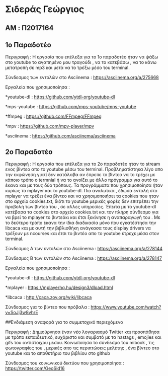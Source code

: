 # Σιδεράς Γεώργιος

## AM : Π2017164

## 1o Παραδοτέο

Περιγραφή : Η εργασία που επέλεξα για το 1ο παραδοτέο ήταν να ψάξω στο youtube το αγαπημένο μου τραγούδι , να το κατεβάσω , να το κάνω μετατροπή σε mp3 και μετά να το τρέξω μέσο του terminal.

Σύνδεσμος των εντολών στο Asciinema : https://asciinema.org/a/275668 

Εργαλεία που χρησιμοποίησα :

*youtube-dl : https://github.com/ytdl-org/youtube-dl

*mps-youtube : https://github.com/mps-youtube/mps-youtube

*ffmpeg : https://github.com/FFmpeg/FFmpeg

*mpv : https://github.com/mpv-player/mpv

*asciinema : https://github.com/asciinema/asciinema

## 2o Παραδοτέο

Περιγραφή : Η εργασία που επέλεξα για το 2ο παραδοτέο ηταν το stream ενος βίντεο απο το youtube μέσω του terminal. Προβληματίστηκα λίγο απο την εκφώνηση γιατί δεν κατάλαβα αν έπρεπε το βίντεο να το τρέχει με κάποιο τρόπο ο termnial ή να το ανοίξει με άλλο πρόγραμμα για αυτό το έκανα και με τους δύο τρόπους. Τα προγράμματα που χρησιμοποίησα ήταν κυρίως το mplayer και το youtube-dl. Πιο αναλυτικά , έδωσα εντολή στο mplayer να τρέξει ένα βίντεο και να χρησιμοποιήσει τα cookies που ηταν στο αρχείο cookies.txt, διότι το youtube μερικές φορές δεν επιτρέπει την προβολή των βίντεο του , σε αλλες υπηρεσίες. Έπειτα με το youtube-dl κατέβασα τα cookies στο αρχείο cookies.txt και τον πλήρη σύνδεσμο για να βρεί το mplayer το βιντεάκι και έτσι ξεκίνησε η αναπαραγωγή του . Με το δεύτερο τρόπο έκανα την ίδια διαδικασία μόνο που εγκατέστησα την libcaca και με αυτή την βιβλιοθήκη ανάγκασα τους display drivers να τρέξουν με ncourses και έτσι το βιντέο απο το youtube έτρεχε μέσα στον terminal. 

Σύνδεσμος Α των εντολών στο Asciinema : https://asciinema.org/a/278144

Σύνδεσμος Β των εντολών στο Asciinema : https://asciinema.org/a/278147

Εργαλεία που χρησιμοποίησα :

*youtube-dl : https://github.com/ytdl-org/youtube-dl

*mplayer : https://mplayerhq.hu/design3/dload.html

*libcaca : http://caca.zoy.org/wiki/libcaca

Σύνδεσμος για το βίντεο που πρόβαλα : https://www.youtube.com/watch?v=SoJj3w8vhrE

##Ενδιάμεση αναφορά για το συμμετοχικό περιεχόμενο

Περιγραφή : Δημιούργησα έναν νέο λογαριασμό Twitter και προσπάθησα με τρόπο εκπαιδευτικό, ευχάριστο και συμβατό με τα hastags , emojies και gifs του αντίστοιχου μεσου. Κοινωποίησα το σύνδεσμο του mibook , τις φωτογραφίες του , μερικές απο τις περιπτώσεις μελέτης , ένα βίντεο στο youtube και το αποθετήριο του βιβλίου στο github 

Σύνδεσμος του κοινωνικού δικτύου που χρησιμοποίησα : https://twitter.com/GeoSid16 
